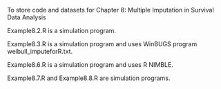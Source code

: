 To store code and datasets for Chapter 8: Multiple Imputation in Survival Data Analysis

Example8.2.R is a simulation program.

Example8.3.R is a simulation program and uses WinBUGS program weibull_imputeforR.txt.

Example8.6.R is a simulation program and uses R NIMBLE.

Example8.7.R and Example8.8.R are simulation programs.
